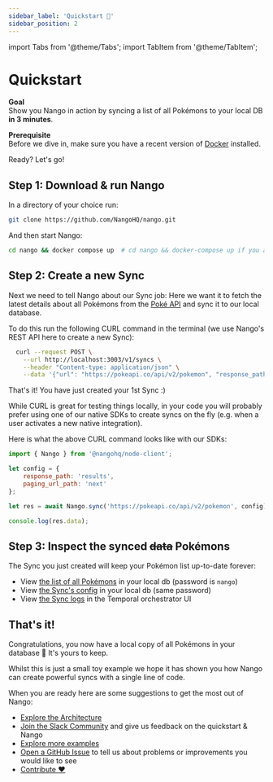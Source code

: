 ```yaml
---
sidebar_label: 'Quickstart 🚀'
sidebar_position: 2
---
```


import Tabs from '@theme/Tabs';
import TabItem from '@theme/TabItem';

# Quickstart

**Goal**  
Show you Nango in action by syncing a list of all Pokémons to your local DB **in 3 minutes**.

**Prerequisite**  
Before we dive in, make sure you have a recent version of [Docker](https://www.docker.com/products/docker-desktop/) installed.

Ready? Let's go!

## Step 1: Download & run Nango

In a directory of your choice run:

```bash
git clone https://github.com/NangoHQ/nango.git
```

And then start Nango:
```bash
cd nango && docker compose up  # cd nango && docker-compose up if you are on an older version of docker
```

## Step 2: Create a new Sync

Next we need to tell Nango about our Sync job: Here we want it to fetch the latest details about all Pokémons from the [Poké API](https://pokeapi.co/) and sync it to our local database.

To do this run the following CURL command in the terminal (we use Nango's REST API here to create a new Sync):

```bash
  curl --request POST \
    --url http://localhost:3003/v1/syncs \
    --header "Content-type: application/json" \
    --data '{"url": "https://pokeapi.co/api/v2/pokemon", "response_path": "results", "paging_url_path":"next"}'
```

That's it! You have just created your 1st Sync :)

While CURL is great for testing things locally, in your code you will probably prefer using one of our native SDKs to create syncs on the fly (e.g. when a user activates a new native integration).

Here is what the above CURL command looks like with our SDKs:
<Tabs groupId="programming-language">

  <TabItem value="node" label="Node SDK">

```js
import { Nango } from '@nangohq/node-client';

let config = {
    response_path: 'results',
    paging_url_path: 'next'
};

let res = await Nango.sync('https://pokeapi.co/api/v2/pokemon', config);

console.log(res.data);
```
  </TabItem>
</Tabs>


## Step 3: Inspect the synced ~~data~~ Pokémons

The Sync you just created will keep your Pokémon list up-to-date forever:
- View [the list of all Pokémons](http://localhost:8080/?pgsql=nango-db&username=nango&db=nango&ns=public&select=_nango_sync_1) in your local db (password is `nango`)
- View [the Sync's config](http://localhost:8080/?pgsql=nango-db&username=nango&db=nango&ns=public&select=_nango_syncs) in your local db (same password)
- View [the Sync logs](http://localhost:8011) in the Temporal orchestrator UI


## That's it!

Congratulations, you now have a local copy of all Pokémons in your database 🎉 It's yours to keep.

Whilst this is just a small toy example we hope it has shown you how Nango can create powerful syncs with a single line of code.

When you are ready here are some suggestions to get the most out of Nango:
* [Explore the Architecture](architecture.md)
* [Join the Slack Community](https://nango.dev/slack) and give us feedback on the quickstart & Nango
* [Explore more examples](real-world-examples.md)
* [Open a GitHub Issue](https://github.com/NangoHQ/nango/issues/new) to tell us about problems or improvements you would like to see
* [Contribute ❤️](contributing.md)

